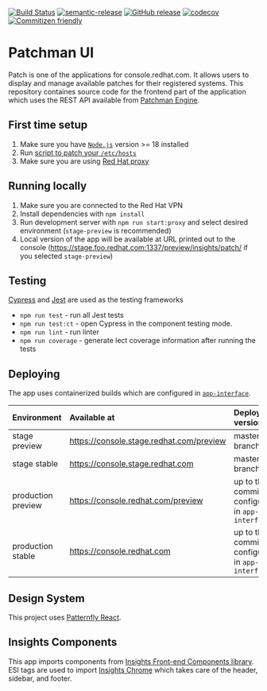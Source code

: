 [![Build Status](https://app.travis-ci.com/RedHatInsights/patchman-ui.svg?branch=master)](https://app.travis-ci.com/RedHatInsights/patchman-ui)
[![semantic-release](https://img.shields.io/badge/%20%20%F0%9F%93%A6%F0%9F%9A%80-semantic--release-e10079.svg)](https://github.com/semantic-release/semantic-release)
[![GitHub release](https://img.shields.io/github/v/release/RedHatInsights/patchman-ui.svg)](https://github.com/RedHatInsights/patchman-ui/releases/latest)
[![codecov](https://codecov.io/gh/RedHatInsights/patchman-ui/branch/master/graph/badge.svg)](https://codecov.io/gh/RedHatInsights/patchman-ui)
[![Commitizen friendly](https://img.shields.io/badge/commitizen-friendly-brightgreen.svg)](http://commitizen.github.io/cz-cli/)

# Patchman UI

Patch is one of the applications for console.redhat.com. It allows users to display and manage available patches for their registered systems. This repository containes source code for the frontend part of the application which uses the REST API available from [Patchman Engine](https://github.com/RedHatInsights/patchman-engine).

## First time setup
1. Make sure you have [`Node.js`](https://nodejs.org/en/) version >= 18 installed
2. Run [script to patch your `/etc/hosts`](https://github.com/RedHatInsights/insights-proxy/blob/master/scripts/patch-etc-hosts.sh)
3. Make sure you are using [Red Hat proxy](http://hdn.corp.redhat.com/proxy.pac)

## Running locally
1. Make sure you are connected to the Red Hat VPN
2. Install dependencies with `npm install`
3. Run development server with `npm run start:proxy` and select desired environment (`stage-preview` is recommended)
4. Local version of the app will be available at URL printed out to the console (https://stage.foo.redhat.com:1337/preview/insights/patch/ if you selected `stage-preview`)

## Testing
[Cypress](https://cypress.io/) and [Jest](https://jestjs.io/) are used as the testing frameworks
- ```npm run test``` - run all Jest tests
- ```npm run test:ct``` - open Cypress in the component testing mode.
- ```npm run lint``` - run linter
- ```npm run coverage``` - generate lect coverage information after running the tests

## Deploying
The app uses containerized builds which are configured in [`app-interface`](https://gitlab.cee.redhat.com/service/app-interface/-/blob/master/data/services/insights/patchman/deploy-clowder.yml).

| Environment        | Available at                             | Deployed version
| :----------------- | :--------------------------------------- | :----------
| stage preview      | https://console.stage.redhat.com/preview | master branch
| stage stable       | https://console.stage.redhat.com         | master branch
| production preview | https://console.redhat.com/preview       | up to the commit configured in `app-interface`
| production stable  | https://console.redhat.com               | up to the commit configured in `app-interface`

## Design System
This project uses [Patternfly React](https://github.com/patternfly/patternfly-react).

## Insights Components
This app imports components from [Insights Front-end Components library](https://github.com/RedHatInsights/frontend-components). ESI tags are used to import [Insights Chrome](https://github.com/RedHatInsights/insights-chrome) which takes care of the header, sidebar, and footer.
